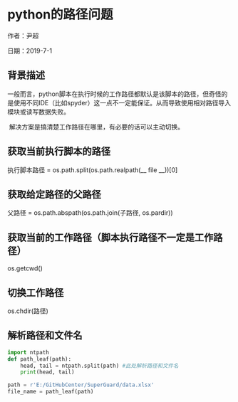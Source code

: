 # python的路径问题

作者：尹超

日期：2019-7-1

## 背景描述

​	一般而言，python脚本在执行时候的工作路径都默认是该脚本的路径，但奇怪的是使用不同IDE（比如spyder）这一点不一定能保证。从而导致使用相对路径导入模块或读写数据失败。

​	解决方案是搞清楚工作路径在哪里，有必要的话可以主动切换。

## 获取当前执行脚本的路径

执行脚本路径 = os.path.split(os.path.realpath(__ file __))[0]

## 获取给定路径的父路径

父路径 = os.path.abspath(os.path.join(子路径, os.pardir))

## 获取当前的工作路径（脚本执行路径不一定是工作路径）

os.getcwd() 

## 切换工作路径

os.chdir(路径)

## 解析路径和文件名

```python
import ntpath
def path_leaf(path):
    head, tail = ntpath.split(path) #此处解析路径和文件名
    print(head, tail)

path = r'E:/GitHubCenter/SuperGuard/data.xlsx'
file_name = path_leaf(path)
```

